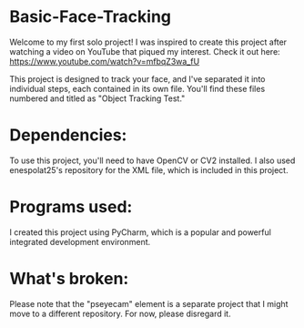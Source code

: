 # Basic-Face-Tracking

Welcome to my first solo project! I was inspired to create this project after watching a video on YouTube that piqued my interest. Check it out here: https://www.youtube.com/watch?v=mfbqZ3wa_fU

This project is designed to track your face, and I've separated it into individual steps, each contained in its own file. You'll find these files numbered and titled as "Object Tracking Test."

# Dependencies:
To use this project, you'll need to have OpenCV or CV2 installed. I also used enespolat25's repository for the XML file, which is included in this project.

# Programs used:
I created this project using PyCharm, which is a popular and powerful integrated development environment.

# What's broken:
Please note that the "pseyecam" element is a separate project that I might move to a different repository. For now, please disregard it.

